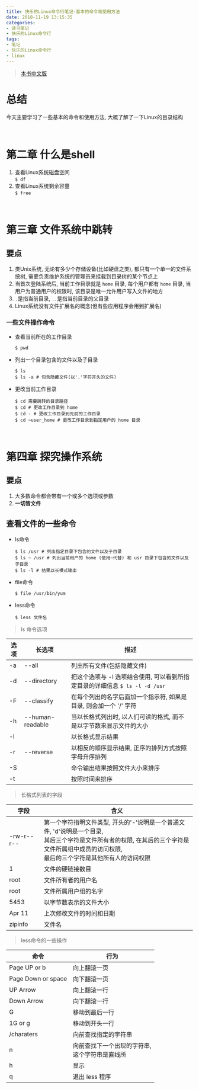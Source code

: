 ```yaml
---
title: 快乐的Linux命令行笔记-基本的命令和使用方法
date: 2018-11-19 13:15:35
categories:
- 读书笔记
- 快乐的Linux命令行
tags:
- 笔记
- 快乐的Linux命令行
- linux
---
```


> [本书中文版](https://github.com/billie66/TLCL/tree/gh-pages/book)

# 总结

今天主要学习了一些基本的命令和使用方法, 大概了解了一下Linux的目录结构

<!--more-->

<br>

# 第二章 什么是shell

1. 查看Linux系统磁盘空间<br>`$ df`
2. 查看Linux系统剩余容量<br>`$ free`

<br>

# 第三章 文件系统中跳转

## 要点

1. 类Unix系统, 无论有多少个存储设备(比如硬盘之类), 都只有一个单一的文件系统树, 需要负责维护系统的管理员来挂载到目录树的某个节点上
2. 当首次登陆系统后, 当前工作目录就是 `home` 目录, 每个用户都有 `home` 目录, 当用户为普通用户的权限时, 该目录是唯一允许用户写入文件的地方
3. `.`是指当前目录, `..`是指当前目录的父目录
4. Linux系统没有文件扩展名的概念(但有些应用程序会用到扩展名)

### 一些文件操作命令

* 查看当前所在的工作目录

  ```shell
  $ pwd
  ```

* 列出一个目录包含的文件以及子目录

  ```shell
  $ ls
  $ ls -a # 包含隐藏文件(以'.'字符开头的文件)
  ```

* 更改当前工作目录

  ```shell
  $ cd 需要跳转的目录路径
  $ cd # 更改工作目录到 home
  $ cd - # 更改工作目录到先前的工作目录
  $ cd ~user_home # 更改工作目录到指定用户的 home 目录
  ```

<br>

# 第四章 探究操作系统

## 要点

1. 大多数命令都会带有一个或多个选项或参数
2. **一切皆文件**

## 查看文件的一些命令

* ls命令

  ```shell
  $ ls /usr # 列出指定目录下包含的文件以及子目录
  $ ls ~ /usr # 列出当前用户的 home (使用~代替) 和 usr 目录下包含的文件以及子目录
  $ ls -l # 结果以长模式输出
  ```

* file命令

  ```shell
  $ file /usr/bin/yum
  ```

* less命令

  ```shell
  $ less 文件名
  ```

> ls 命令选项

| 选项   | 长选项              | 描述                                       |
| ---- | ---------------- | ---------------------------------------- |
| -a   | --all            | 列出所有文件(包括隐藏文件)                           |
| -d   | --directory      | 把这个选项与 -l 选项结合使用, 可以看到所指定目录的详细信息 `$ ls -l -d /usr` |
| -F   | --classify       | 在每个列出的名字后面加一个指示符, 如果是目录, 则会加一个 '/' 字符    |
| -h   | --human-readable | 当以长格式列出时, 以人们可读的格式, 而不是以字节数来显示文件的大小      |
| -l   |                  | 以长格式显示结果                                 |
| -r   | --reverse        | 以相反的顺序显示结果, 正序的排列方式按照字母升序排列              |
| -S   |                  | 命令输出结果按照文件大小来排序                          |
| -t   |                  | 按照时间来排序                                  |

> 长格式列表的字段

| 字段         | 含义                                       |
| ---------- | ---------------------------------------- |
| -rw-r--r-- | 第一个字符指明文件类型, 开头的'-'说明是一个普通文件, 'd'说明是一个目录, <br>其后三个字符是文件所有者的权限, 在其后的三个字符是文件所属组中成员的访问权限, <br>最后的三个字符是其他所有人的访问权限 |
| 1          | 文件的硬链接数目                                 |
| root       | 文件所有者的用户名                                |
| root       | 文件所属用户组的名字                               |
| 5453       | 以字节数表示的文件大小                              |
| Apr 11     | 上次修改文件的时间和日期                             |
| zipinfo    | 文件名                                      |

> less命令的一些操作

| 命令                 | 行为                           |
| ------------------ | ---------------------------- |
| Page UP or b       | 向上翻滚一页                       |
| Page Down or space | 向下翻滚一页                       |
| UP Arrow           | 向上翻滚一行                       |
| Down Arrow         | 向下翻滚一行                       |
| G                  | 移动到最后一行                      |
| 1G or g            | 移动到开头一行                      |
| /charaters         | 向前查找指定的字符串                   |
| n                  | 向前查找下一个出现的字符串, <br>这个字符串是直线所 |
| h                  | 显示                           |
| q                  | 退出 less 程序                   |

